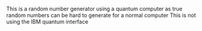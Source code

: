 This is a random number generator using a quantum computer as true random numbers can be hard to generate for a normal computer
This is not using the IBM quantum interface
